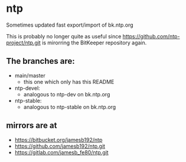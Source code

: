 # ntp

Sometimes updated fast export/import of bk.ntp.org

This is probably no longer quite as useful since
https://github.com/ntp-project/ntp.git is mirorring
the BitKeeper repository again.

## The branches are:
- main/master
  - this one which only has this README
- ntp-devel:
  - analogous to ntp-dev on bk.ntp.org
- ntp-stable:
  - analogous to ntp-stable on bk.ntp.org

## mirrors are at
- https://bitbucket.org/jamesb192/ntp
- https://github.com/jamesb192/ntp.git
- https://gitlab.com/jamesb_fe80/ntp.git
